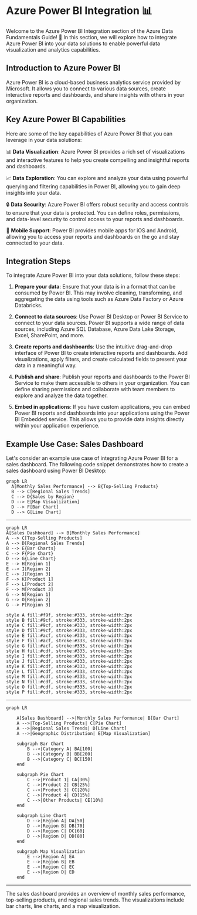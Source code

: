 # Azure Power BI Integration 📊

Welcome to the Azure Power BI Integration section of the Azure Data Fundamentals Guide! 🌟 In this section, we will explore how to integrate Azure Power BI into your data solutions to enable powerful data visualization and analytics capabilities.

## Introduction to Azure Power BI

Azure Power BI is a cloud-based business analytics service provided by Microsoft. It allows you to connect to various data sources, create interactive reports and dashboards, and share insights with others in your organization.

## Key Azure Power BI Capabilities

Here are some of the key capabilities of Azure Power BI that you can leverage in your data solutions:

📊 **Data Visualization**: Azure Power BI provides a rich set of visualizations and interactive features to help you create compelling and insightful reports and dashboards.

📈 **Data Exploration**: You can explore and analyze your data using powerful querying and filtering capabilities in Power BI, allowing you to gain deep insights into your data.

🔒 **Data Security**: Azure Power BI offers robust security and access controls to ensure that your data is protected. You can define roles, permissions, and data-level security to control access to your reports and dashboards.

📱 **Mobile Support**: Power BI provides mobile apps for iOS and Android, allowing you to access your reports and dashboards on the go and stay connected to your data.

## Integration Steps

To integrate Azure Power BI into your data solutions, follow these steps:

1. **Prepare your data**: Ensure that your data is in a format that can be consumed by Power BI. This may involve cleaning, transforming, and aggregating the data using tools such as Azure Data Factory or Azure Databricks.

2. **Connect to data sources**: Use Power BI Desktop or Power BI Service to connect to your data sources. Power BI supports a wide range of data sources, including Azure SQL Database, Azure Data Lake Storage, Excel, SharePoint, and more.

3. **Create reports and dashboards**: Use the intuitive drag-and-drop interface of Power BI to create interactive reports and dashboards. Add visualizations, apply filters, and create calculated fields to present your data in a meaningful way.

4. **Publish and share**: Publish your reports and dashboards to the Power BI Service to make them accessible to others in your organization. You can define sharing permissions and collaborate with team members to explore and analyze the data together.

5. **Embed in applications**: If you have custom applications, you can embed Power BI reports and dashboards into your applications using the Power BI Embedded service. This allows you to provide data insights directly within your application experience.

## Example Use Case: Sales Dashboard

Let's consider an example use case of integrating Azure Power BI for a sales dashboard. The following code snippet demonstrates how to create a sales dashboard using Power BI Desktop:

```mermaid
graph LR
  A[Monthly Sales Performance] --> B{Top-Selling Products}
  B --> C[Regional Sales Trends]
  C --> D{Sales by Region}
  D --> E[Map Visualization]
  D --> F[Bar Chart]
  D --> G[Line Chart]
```
---
```mermaid
graph LR
A[Sales Dashboard] --> B[Monthly Sales Performance]
A --> C[Top-Selling Products]
A --> D[Regional Sales Trends]
B --> E{Bar Charts}
C --> F{Pie Chart}
D --> G{Line Chart}
E --> H[Region 1]
E --> I[Region 2]
E --> J[Region 3]
F --> K[Product 1]
F --> L[Product 2]
F --> M[Product 3]
G --> N[Region 1]
G --> O[Region 2]
G --> P[Region 3]

style A fill:#f9f, stroke:#333, stroke-width:2px
style B fill:#9cf, stroke:#333, stroke-width:2px
style C fill:#9cf, stroke:#333, stroke-width:2px
style D fill:#9cf, stroke:#333, stroke-width:2px
style E fill:#acf, stroke:#333, stroke-width:2px
style F fill:#acf, stroke:#333, stroke-width:2px
style G fill:#acf, stroke:#333, stroke-width:2px
style H fill:#cdf, stroke:#333, stroke-width:2px
style I fill:#cdf, stroke:#333, stroke-width:2px
style J fill:#cdf, stroke:#333, stroke-width:2px
style K fill:#cdf, stroke:#333, stroke-width:2px
style L fill:#cdf, stroke:#333, stroke-width:2px
style M fill:#cdf, stroke:#333, stroke-width:2px
style N fill:#cdf, stroke:#333, stroke-width:2px
style O fill:#cdf, stroke:#333, stroke-width:2px
style P fill:#cdf, stroke:#333, stroke-width:2px
```

---
```mermaid
graph LR

    A[Sales Dashboard] -->|Monthly Sales Performance| B[Bar Chart]
    A -->|Top-Selling Products| C[Pie Chart]
    A -->|Regional Sales Trends| D[Line Chart]
    A -->|Geographic Distribution| E[Map Visualization]

    subgraph Bar Chart
        B -->|Category A| BA[100]
        B -->|Category B| BB[200]
        B -->|Category C| BC[150]
    end

    subgraph Pie Chart
        C -->|Product 1| CA[30%]
        C -->|Product 2| CB[25%]
        C -->|Product 3| CC[20%]
        C -->|Product 4| CD[15%]
        C -->|Other Products| CE[10%]
    end

    subgraph Line Chart
        D -->|Region A| DA[50]
        D -->|Region B| DB[70]
        D -->|Region C| DC[60]
        D -->|Region D| DD[80]
    end

    subgraph Map Visualization
        E -->|Region A| EA
        E -->|Region B| EB
        E -->|Region C| EC
        E -->|Region D| ED
    end
```
---

The sales dashboard provides an overview of monthly sales performance, top-selling products, and regional sales trends. The visualizations include bar charts, line charts, and a map visualization.

